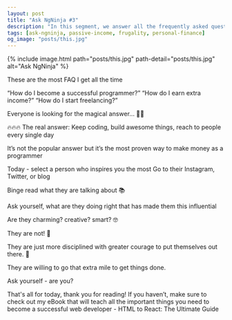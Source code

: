 ```yaml
---
layout: post
title: "Ask NgNinja #3"
description: "In this segment, we answer all the frequently asked questions our students are facing in their career."
tags: [ask-ngninja, passive-income, frugality, personal-finance]
og_image: "posts/this.jpg"
---
```


{% include image.html path="posts/this.jpg" path-detail="posts/this.jpg" alt="Ask NgNinja" %}

These are the most FAQ I get all the time

“How do I become a successful programmer?”
“How do I earn extra income?”
“How do I start freelancing?”


Everyone is looking for the magical answer... 🧙‍♀️

🔥🔥🔥
The real answer: Keep coding, build awesome things, reach to people every single day

It’s not the popular answer but it’s the most proven way to make money as a programmer

Today - select a person who inspires you the most
Go to their Instagram, Twitter, or blog


Binge read what they are talking about 📚


Ask yourself, what are they doing right that has made them this influential


Are they charming? creative? smart? 🤓


They are not! 🚫


They are just more disciplined with greater courage to put themselves out there. 💪


They are willing to go that extra mile to get things done.

Ask yourself - are you?

That's all for today, thank you for reading! If you haven’t, make sure to check out my eBook that will teach all the important things you need to become a successful web developer - HTML to React: The Ultimate Guide


<!-- 
---

<br>

#### Further Resources We Recommend

- [You Don't Know JS: Up & Going](https://amzn.to/2uSZayI)

<br>

## Read Next

- [Most Frequently Asked JavaScript Interview Questions](/posts/frequently-asked-javascript-interview-questions)
- [5 Common mistakes JavaScript developers make](/posts/steps-after-you-type-url-in-browser) -->
